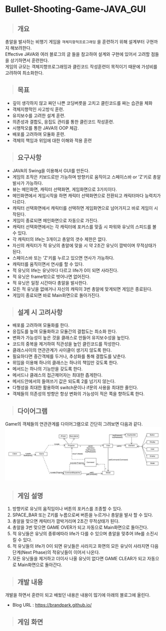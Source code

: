 # Bullet-Shooting-Game-JAVA_GUI

> ## 개요
총알을 발사하는 비행기 게임을 ```객체지향적프로그래밍``` 을 훈련하기 위해 설계부터 구현까지 해보려한다.   
Effective JAVA와 여러 블로그의 글 들을 참고하여 설계와 구현에 있어서 고려할 점들을 상기하면서 훈련한다.  
게임의 규모는 객체지향프로그래밍과 클린코드 작성훈련이 목적이기 때문에 가성비를 고려하여 최소화한다.   


> ## 목표
* 깊이 생각하지 않고 짜던 나쁜 코딩버릇을 고치고 클린코드를 짜는 습관을 체화
* 객체지향적인 사고방식 훈련.
* 유지보수를 고려한 설계 훈련.
* 의존성과 결합도, 응집도 관리를 통한 클린코드 작성훈련.
* 시행착오를 통한 JAVA의 OOP 체감.
* 배포를 고려하여 모듈화 훈련.
* 객체의 책임과 위임에 대한 이해와 적용 훈련


> ## 요구사항
* JAVA의 Swing을 이용해서 GUI를 만든다.
* 게임의 조작은 키보드로만 가능하며 방향키로 움직이고 스페이스바 or 'Z'키로 총알 발사가 가능하다.
* 뷰는 메인화면, 캐릭터 선택화면, 게임화면으로 3가지이다. 
* 메인화면에서 게임시작을 하면 캐릭터 선택화면으로 전환되고 캐릭터마다 능력치가 다르다.
* 캐릭터 선택화면에서 캐릭터를 선택하면 게임화면으로 넘어가지고 바로 게임이 시작된다. 
* 게임이 종료되면 메인화면으로 자동으로 가진다.
* 캐릭터 선택화면에서는 각 캐릭터에 포커스를 맞출 시 파워와 유닛의 스피드를 볼 수 있다.
* 각 캐릭터의 life는 3개이고 총알의 갯수 제한은 없다.
* 자신의 캐릭터가 적 유닛의 총알에 맞을 시 약 2초간 유닛이 깜박이며 무적상태가 된다. 
* 스페이스바 또는 'Z'키를 누르고 있으면 연사가 가능하다.
* 캐릭터를 움직이면서 연사를 할 수 있다.
* 적 유닛의 life는 유닛마다 다르고 life가 0이 되면 사라진다.
* 적 유닛은 frame밖으로 벗어나면 없어진다.
* 적 유닛은 일정 시간마다 총알을 발사한다.
* 모든 적 유닛을 없애거나 자신의 캐릭이 3번 총알에 맞게되면 게임은 종료된다.
* 게임이 종료되면 바로 Main화면으로 돌아가진다.

> ## 설계 시 고려사항
* 배포를 고려하여 모듈화를 한다.
* 응집도를 높여 모듈화하고 모듈간의 결합도는 최소화 한다.
* 변화가 가능성이 높은 것을 클래스로 만들어 유지보수성을 높인다.
* 코드의 중복을 제거하여 직관성을 높인 클린코드를 작성한다.
* 클래스사이의 연관관계가 사이클이 생기지 않도록 한다.
* 필요하다면 중간객체를 두거나, 추상화를 통해 결합도를 낮춘다.
* 위임을 이용해 하나의 클래스는 하나의 책임만 갖도록 한다.
* 메서드는 하나의 기능만을 갖도록 한다.
* 메서드나 클래스의 접근제어자는 최대한 좁게한다.
* 메서드안에서의 들여쓰기 값은 되도록 2를 넘기지 않는다.
* 다형성을 최대한 활용하여 switch문이나 if문의 사용을 최대한 줄인다.
* 객체들의 의존성의 방향은 항상 변화의 가능성이 적은 쪽을 향하도록 한다.

> ## 다이어그램
Game의 객체들의 연관관계를 다이어그램으로 간단히 그려보면 다음과 같다.
![diagram](./img/diagram.png)


> ## 게임 설명
1. 방향키로 유닛의 움직임이나 버튼의 포커스를 조종할 수 있다.
1. SPACE_BAR 또는 Z키를 누름으로써 버튼을 누르거나 총알을 발사 할 수 있다.
1. 총알을 맞으면 캐릭터가 깜박거리며 2초간 무적상태가 된다.
1. 총알을 3번 맞으면 GAME OVER가 되고 자동으로 Main화면으로 돌아간다.
1. 적 유닛들은 유닛의 종류에따라 life가 다를 수 있으며 총알을 맞추어 life를 소진시킬 수 있다.
1. 적 유닛들의 life가 0이 되면 유닛들은 사라지고 화면의 모든 유닛이 사라지면 다음 단계(Next Phase)의 적유닛들이 이어서 나온다.
1. 모든 유닛들을 제거하고 더이사 나올 유닛이 없다면 GAME CLEAR가 되고 자동으로 Main화면으로 돌아간다.


> ## 개발 내용
개발을 하면서 훈련이 되고 배웠던 내용은 내용이 많기에 아래의 블로그에 올린다.
* Blog URL : https://brandpark.github.io/

> ## 게임 화면
